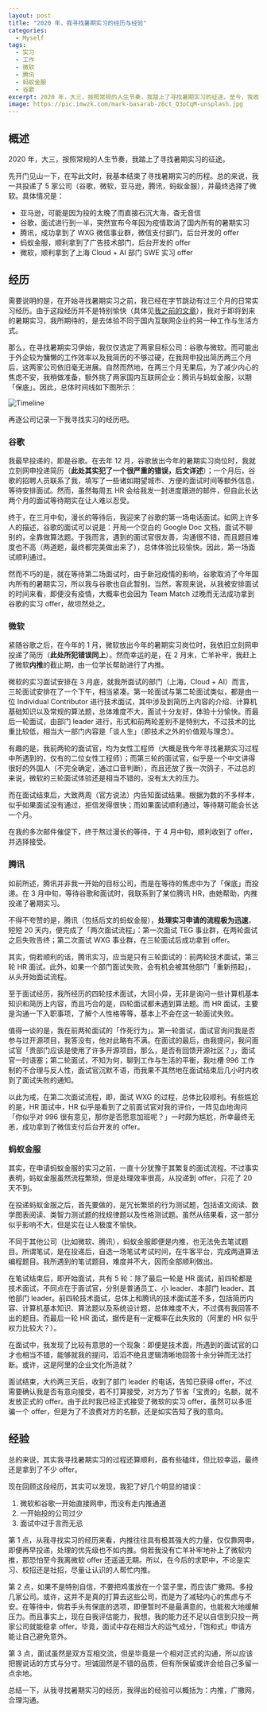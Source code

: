 ```yaml
---
layout: post
title: "2020 年，我寻找暑期实习的经历与经验"
categories:
  - Myself
tags:
  - 实习
  - 工作
  - 微软
  - 腾讯
  - 蚂蚁金服
  - 谷歌
excerpt: 2020 年，大三，按照常规的人生节奏，我踏上了寻找暑期实习的征途。至今，我收到了满意的 offer，回首看来，有哪些经历与经验？
image: https://pic.imwzk.com/mark-basarab-z8ct_Q3oCqM-unsplash.jpg
---
```


## 概述

2020 年，大三，按照常规的人生节奏，我踏上了寻找暑期实习的征途。

先开门见山一下，在写此文时，我基本结束了寻找暑期实习的历程。总的来说，我一共投递了 5 家公司（谷歌，微软，亚马逊，腾讯，蚂蚁金服），并最终选择了微软。具体情况是：

- 亚马逊，可能是因为投的太晚了而直接石沉大海，杳无音信
- 谷歌，面试进行到一半，突然宣布今年因为疫情取消了国内所有的暑期实习
- 腾讯，成功拿到了 WXG 微信事业群，微信支付部门，后台开发的 offer
- 蚂蚁金服，顺利拿到了广告技术部门，后台开发的 offer
- 微软，顺利拿到了上海 Cloud + AI 部门 SWE 实习 offer

## 经历

需要说明的是，在开始寻找暑期实习之前，我已经在字节跳动有过三个月的日常实习经历。由于这段经历并不是特别愉快（具体见[我之前的文章](/my-internship-at-bytedance/)），我对于即将到来的暑期实习，我所期待的，是去体验不同于国内互联网企业的另一种工作与生活方式。

那么，在寻找暑期实习伊始，我仅仅选定了两家目标公司：谷歌与微软。而可能出于外企较为慵懒的工作效率以及我简历的不够过硬，在我网申投出简历两三个月后，这两家公司依旧毫无进展。自然而然地，在两三个月无果后，为了减少内心的焦虑不安，我稍做准备，额外挑了两家国内互联网企业：腾讯与蚂蚁金服，以期「保底」。因此，总体时间线如下图所示：

![Timeline](https://pic.imwzk.com/2020-summer-internship-timeline.png)

再逐公司记录一下我寻找实习的经历吧。

### 谷歌

我最早投递的，即是谷歌。在去年 12 月，谷歌放出今年的暑期实习岗位时，我就立刻网申投递简历（**此处其实犯了一个很严重的错误，后文详述**）；一个月后，谷歌的招聘人员联系了我，填写了一些诸如期望城市、方便的面试时间等额外信息，等待安排面试。然而，虽然每周五 HR 会给我发一封进度跟进的邮件，但自此长达两个月的面试等待期实在让人难以忍受。

终于，在三月中旬，漫长的等待后，我迎来了谷歌的第一场电话面试。如网上许多人的描述，谷歌的面试可以说是：开局一个空白的 Google Doc 文档，面试不聊别的，全靠做算法题。于我而言，遇到的面试官很友善，沟通很不错，而且题目难度也不高（两道题，最终都完美做出来了），总体体验比较愉快。因此，第一场面试顺利通过。

然而不巧的是，就在等待第二场面试时，由于新冠疫情的影响，谷歌取消了今年国内所有的暑期实习，所以我与谷歌也自此暂别。当然，客观来说，从我被安排面试的时间来看，即便没有疫情，大概率也会因为 Team Match 过晚而无法成功拿到谷歌的实习 offer，故坦然处之。

### 微软

紧随谷歌之后，在今年的 1 月，微软放出今年的暑期实习岗位时，我依旧立刻网申投递了简历（**此处所犯错误同上**）。然而幸运的是，在 2 月末，亡羊补牢，我赶上了微软**内推**的截止期，由一位学长帮助进行了内推。

微软的实习面试安排在 3 月底，就我所面试的部门（上海，Cloud + AI）而言，三轮面试安排在了一个下午，相当紧凑。第一轮面试与第二轮面试类似，都是由一位 Individual Contributor 进行技术面试，其中涉及到简历上内容的介绍、计算机基础知识以及常规的算法题，总体难度不大，面试十分友好，体验十分愉快。而最后一轮面试，由部门 leader 进行，形式和前两轮差别不是特别大，不过技术的比重比较低，相当大一部门内容是「谈人生」（即技术之外的价值观与理念）。

有趣的是，我前两轮的面试官，均为女性工程师（大概是我今年寻找暑期实习过程中所遇到的，仅有的二位女性工程师）；而第三轮的面试官，似乎是一个中文讲得很好的外国人（不完全确定，通过口音判断），而且还放了我一次鸽子，不过总的来说，微软的三轮面试体验还是相当不错的，没有太大的压力。

而在面试结束后，大致两周（官方说法）内告知面试结果。根据为数的不多样本，似乎如果面试没有通过，拒信发得很快；而如果面试顺利通过，等待期可能会长达一个月。

在我的多次邮件催促下，终于熬过漫长的等待，于 4 月中旬，顺利收到了 offer，并选择接受。

### 腾讯

如前所述，腾讯并非我一开始的目标公司，而是在等待的焦虑中为了「保底」而投递。在 3 月中旬，等待谷歌和面试时，我联系到了某位腾讯 HR，由她帮助，内推投递了暑期实习。

不得不夸赞的是，腾讯（包括后文的蚂蚁金服），**处理实习申请的流程极为迅速**，短短 20 天内，便完成了「两次面试流程」：第一次面试 TEG 事业群，在两轮面试之后失败告终；第二次面试 WXG 事业群，在三轮面试后成功拿到 offer。

其实，倘若顺利的话，腾讯实习，应当是只有三轮面试的：前两轮技术面试，第三轮 HR 面试。此外，如果一个部门面试失败，会有机会被其他部门「重新捞起」，从头开始面试流程。

至于面试经历，我所经历的四轮技术面试，大同小异，无非是询问一些计算机基本知识和简历上内容，而且巧合的是，四轮面试都未遇到算法题。而 HR 面试，主要是沟通一下入职事项，了解个人性格等等，基本上不会在这一轮面试失败。

值得一谈的是，我在前两轮面试的「作死行为」。第一轮面试，面试官询问我是否参与过开源项目，我答没有，他对此略有不满。在面试的最后，由我提问，我问面试官「贵部门应该是使用了许多开源项目，那么，是否有回馈开源社区？」，面试官一时语塞；第二轮面试，不知为何，聊到工作与生活的平衡，我吐槽 996 工作制的不合理与反人性，面试官沉默不语，而我果不其然地在面试结束后几小时内收到了面试失败的通知。

以此为戒，在第二次面试流程，即，面试 WXG 的过程，总体比较顺利。有些尴尬的是，HR 面试中，HR 似乎是看到了之前面试官对我的评价，一阵见血地询问「你似乎对 996 很有意见，那你是否愿意加班呢？」一时颇为尴尬，所幸最终无恙，成功拿到了微信支付后台开发的 offer。

### 蚂蚁金服

其实，在申请蚂蚁金服的实习之前，一直十分犹豫于其繁复的面试流程。不过事实表明，蚂蚁金服虽然流程繁琐，但是处理效率很高，从投递到 offer，只花了 20 天不到。

在投递蚂蚁金服之后，首先要做的，是冗长繁琐的行为测试题，包括语文阅读、数学图表阅读、类智力测试题的找规律题以及性格测试题。虽然从结果看，这一部分似乎影响不大，但是实在让人极度不愉快。

不同于其他公司（比如微软、腾讯），蚂蚁金服即便是内推，也无法免去笔试题目。所谓笔试，是在投递后，自选一场笔试考试时间，在牛客平台，完成两道算法编程题目。我所遇到的笔试题目，难度并不大，因而全部顺利做出。

在笔试结束后，即开始面试，共有 5 轮：除了最后一轮是 HR 面试，前四轮都是技术面试，不同点在于面试官，分别是普通员工、小 leader、本部门 leader、其他部门 leader。前四轮技术面试，总体上和腾讯的技术面试差不多，包括简历内容、计算机基本知识、算法题以及系统设计题，总体难度不大，不过偶有我回答不出的题目。而最后一轮 HR 面试，据传是有一定概率在此失败的（阿里的 HR 似乎权力比较大？）。

在面试中，我发现了比较有意思的一个现象：即便是技术面，所遇到的面试官的口才也相当不错，能够就我的提问，滔滔不绝且逻辑清晰地回答十余分钟而无法打断。或许，这是阿里的企业文化所造就？

面试结束，大约两三天后，收到了部门 leader 的电话，告知已获得 offer，不过需要确认我是否有意向接受，若不打算接受，对方为了节省「宝贵的」名额，就不发放正式的 offer。由于此时我已经正式接受了微软的实习 offer，虽然可以多诳骗一个 offer，但是为了不浪费对方的名额，还是如实告知了我的意向。

## 经验

总的来说，其实我寻找暑期实习的过程还算顺利，虽有些磕绊，但比较幸运，最终还是拿到了不少 offer。

现在回顾这段经历，其实可以发现，我犯了好几个明显的错误：

1. 微软和谷歌一开始直接网申，而没有走内推通道
2. 一开始投的公司过少
3. 面试中过于言而无忌

第 1 点，从我寻找实习的经历来看，内推往往具有极其强大的力量，仅仅靠网申，即便再早投递，处理的优先级也不如内推。倘若我没有亡羊补牢地补上了微软内推，那恐怕至今我离微软 offer 还遥遥无期。所以，在今后的求职中，不论是实习、校招还是社招，尽量让认识的人帮忙内推。

第 2 点，如果不是特别自信，不要把鸡蛋放在一个篮子里，而应该广撒网。多投几家公司。或许，这并不是真的打算去这些公司，而是为了减轻内心的焦虑与不安。在等待中，倘若手头有保底的选项，即便暂时不是最满意的，也能极大地缓解压力。而且事实上，现在自我评估能力，我想，我的能力还不足以自信到只投一两家公司就能稳拿 offer。毕竟，面试中存在相当大的运气成分，「饱和式」申请方能让自己避免意外。

第 3 点，面试虽然是双方互相交流，但是毕竟是一个相对正式的沟通，所以应该把握说话的方式与分寸。坦诚固然是不错的品质，但有所保留或许会给自己多留一点余地。

总结一下，从我寻找暑期实习的经历，我得出的经验可以概括为：内推，广撒网，合理沟通。
